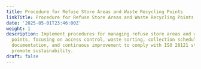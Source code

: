 ```yaml
---
title: Procedure for Refuse Store Areas and Waste Recycling Points
linkTitle: Procedure for Refuse Store Areas and Waste Recycling Points
date: '2025-05-01T23:46:00Z'
weight: 1
description: Implement procedures for managing refuse store areas and waste recycling
  points, focusing on access control, waste sorting, collection schedules, inspections,
  documentation, and continuous improvement to comply with ISO 20121 standards and
  promote sustainability.
draft: false
---
```



<!-- Unsupported block type: table_of_contents -->

<!-- Unsupported block type: unsupported -->

